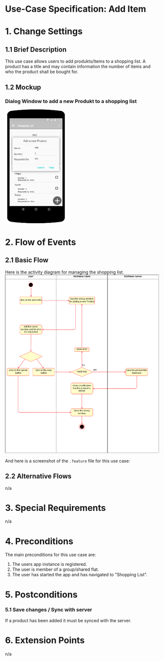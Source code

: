 # Use-Case Specification: Add Item

# 1. Change Settings

## 1.1 Brief Description
This use case allows users to add produkts/items to a shopping list. 
A product has a title and may contain information the number of items and who the product shall be bought for.

## 1.2 Mockup
### Dialog Window to add a new Produkt to a shopping list
[![Mockup DialogWindow](../Mockups/uc_shopping_list_DialogWindow_200px.png)](../Mockups/uc_shopping_list_DialogWindow.PNG)

# 2. Flow of Events

## 2.1 Basic Flow
Here is the activity diagram for managing the shopping list.
![Activity Diagram](../ActivityDiagrams/uc_add_item_activity_diagramm.png)

And here is a screenshot of the `.feature` file for this use case:

## 2.2 Alternative Flows
n/a

# 3. Special Requirements
n/a

# 4. Preconditions
The main preconditions for this use case are:

 1. The users app instance is registered.
 2. The user is member of a group/shared flat.
 2. The user has started the app and has navigated to "Shopping List".

# 5. Postconditions

### 5.1 Save changes / Sync with server
If a product has been added it must be synced with the server.

# 6. Extension Points
n/a
